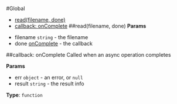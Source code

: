 #Global
* [read(filename, done)](#read)
* [callback: onComplete](#onComplete)
<a name="read"></a>
##read(filename, done)
**Params**

- filename `string` - the filename
- done [onComplete](#onComplete) - the callback

<a name="onComplete"></a>
##callback: onComplete
Called when an async operation completes

**Params**

- err `object` - an error, or `null`
- result `string` - the result info

**Type**: `function`  

